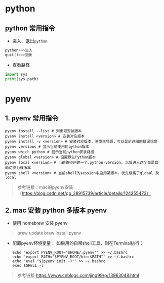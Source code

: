 #



# python
## python 常用指令

- 进入、退出`python`
```python
python>>>进入
quit()>>>退出
```

- 查看路径
```python
import sys
print(sys.path)
```

# pyenv
## 1. pyenv 常用指令

```
pyenv install --list # 列出可安装版本
pyenv install <version> # 安装对应版本
pyenv install -v <version> # 安装对应版本，若发生错误，可以显示详细的错误信息
pyenv versions # 显示当前使用的python版本
pyenv which python # 显示当前python安装路径
pyenv global <version> # 设置默认Python版本
pyenv local <version> # 当前路径创建一个.python-version, 以后进入这个目录自动切换为该版本
pyenv shell <version> # 当前shell的session中启用某版本，优先级高于global 及 local
```

> 参考链接：mac的pyenv安装（https://blog.csdn.net/qq_38915739/article/details/124255473）


## 2. mac 安装 python 多版本 pyenv

- 使用 homebrew 安装 pyenv
> brew update
> brew install pyenv

- 配置pyenv环境变量：
    如果用的自带shell工具，则在Terminal执行：
    ```
    echo 'export PYENV_ROOT="$HOME/.pyenv"' >> ~/.bashrc
    echo 'export PATH="$PYENV_ROOT/bin:$PATH"' >> ~/.bashrc
    echo 'eval "$(pyenv init -)"' >> ~/.bashrc
    exec $SHELL -l
    ```

> 参考链接 https://www.cnblogs.com/jing99/p/13963048.html